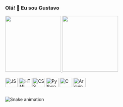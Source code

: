 ### Olá! 👋 Eu sou Gustavo
<div>
  <a href="https://github.com/Gustavo-A-Mendes/">
    <img height="180px" src="https://github-readme-stats.vercel.app/api?username=gustavo-a-mendes&show_icons=true&theme=radical&include_all_commits=true&count_private=true">
    <img height="180px" src="https://github-readme-stats.vercel.app/api/top-langs/?username=gustavo-a-mendes&theme=radical&layout=compact&langs_count=10">
    
  </a>
</div>


<div style="display: inline_block"><br>
  <img align="center" alt="JS" height="30" width="40" src="https://cdn.jsdelivr.net/gh/devicons/devicon/icons/javascript/javascript-original.svg" />
  <img align="center" alt="HTML" height="30" width="40" src="https://cdn.jsdelivr.net/gh/devicons/devicon/icons/html5/html5-original.svg" />
  <img align="center" alt="CSS" height="30" width="40" src="https://cdn.jsdelivr.net/gh/devicons/devicon/icons/css3/css3-original.svg" />
  <img align="center" alt="Python" height="30" width="40" src="https://cdn.jsdelivr.net/gh/devicons/devicon/icons/python/python-original.svg" />
  <img align="center" alt="C" height="30" width="40" src="https://cdn.jsdelivr.net/gh/devicons/devicon/icons/c/c-original.svg" />       
  <img align="center" alt="Arduino" height="30" width="40" src="https://cdn.jsdelivr.net/gh/devicons/devicon/icons/arduino/arduino-original.svg" />
  
          
  
          
          
</div><br>

![Snake animation](https://github.com/gustavo-a-mendes/gustavo-a-mendes/blob/output/github-contribution-grid-snake.svg)
<!--
**Gustavo-A-Mendes/Gustavo-A-Mendes** is a ✨ _special_ ✨ repository because its `README.md` (this file) appears on your GitHub profile.

Here are some ideas to get you started:

- 🌱 Estudando C e Python
- 👯 I’m looking to collaborate on ...
-->
